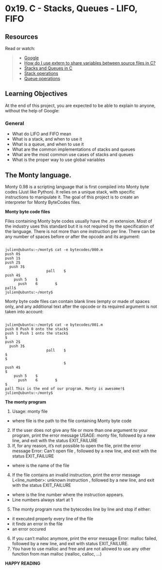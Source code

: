 # 0x19. C - Stacks, Queues - LIFO, FIFO

## Resources
Read or watch:

> * [Google](www.google.com)
> * [How do I use extern to share variables between source files in C?](https://stackoverflow.com/questions/1433204/how-do-i-use-extern-to-share-variables-between-source-files)
> * [Stacks and Queues in C](https://data-flair.training/blogs/stacks-and-queues-in-c/)
> * [ Stack operations](https://www.digitalocean.com/community/tutorials/stack-in-c)
> * [Queue operations](https://www.edureka.co/blog/queue-in-c/)

## Learning Objectives
At the end of this project, you are expected to be able to explain to anyone, without the help of Google:

### General
* What do LIFO and FIFO mean
* What is a stack, and when to use it
* What is a queue, and when to use it
* What are the common implementations of stacks and queues
* What are the most common use cases of stacks and queues
* What is the proper way to use global variables



## The Monty language.
Monty 0.98 is a scripting language that is first compiled into Monty byte codes (Just like Python). It relies on a unique stack, with specific instructions to manipulate it. The goal of this project is to create an interpreter for Monty ByteCodes files.

**Monty byte code files**

Files containing Monty byte codes usually have the .m extension. Most of the industry uses this standard but it is not required by the specification of the language. There is not more than one instruction per line. There can be any number of spaces before or after the opcode and its argument:

```

julien@ubuntu:~/monty$ cat -e bytecodes/000.m
push 0$
push 1$
push 2$
  push 3$
                   pall    $
push 4$
    push 5    $
      push    6        $
pall$
julien@ubuntu:~/monty$
```


Monty byte code files can contain blank lines (empty or made of spaces only, and any additional text after the opcode or its required argument is not taken into account:

```

julien@ubuntu:~/monty$ cat -e bytecodes/001.m
push 0 Push 0 onto the stack$
push 1 Push 1 onto the stack$
$
push 2$
  push 3$
                   pall    $
$
$
                           $
push 4$
$
    push 5    $
      push    6        $
$
pall This is the end of our program. Monty is awesome!$
julien@ubuntu:~/monty$
```


**The monty program**

1. Usage: monty file
* where file is the path to the file containing Monty byte code
2. If the user does not give any file or more than one argument to your program, print the error message USAGE: monty file, followed by a new line, and exit with the status EXIT_FAILURE
3. If, for any reason, it’s not possible to open the file, print the error message Error: Can't open file <file>, followed by a new line, and exit with the status EXIT_FAILURE
* where <file> is the name of the file
4. If the file contains an invalid instruction, print the error message L<line_number>: unknown instruction <opcode>, followed by a new line, and exit with the status EXIT_FAILURE
* where is the line number where the instruction appears.
* Line numbers always start at 1
5. The monty program runs the bytecodes line by line and stop if either:
* it executed properly every line of the file
* it finds an error in the file
* an error occured
6. If you can’t malloc anymore, print the error message Error: malloc failed, followed by a new line, and exit with status EXIT_FAILURE.
7. You have to use malloc and free and are not allowed to use any other function from man malloc (realloc, calloc, …)

**HAPPY READING**
